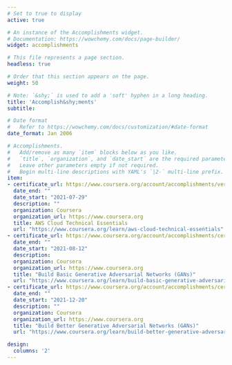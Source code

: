 ```yaml
---
# Set to true to display
active: true

# An instance of the Accomplishments widget.
# Documentation: https://wowchemy.com/docs/page-builder/
widget: accomplishments

# This file represents a page section.
headless: true

# Order that this section appears on the page.
weight: 50

# Note: `&shy;` is used to add a 'soft' hyphen in a long heading.
title: 'Accomplish&shy;ments'
subtitle:

# Date format
#   Refer to https://wowchemy.com/docs/customization/#date-format
date_format: Jan 2006

# Accomplishments.
#   Add/remove as many `item` blocks below as you like.
#   `title`, `organization`, and `date_start` are the required parameters.
#   Leave other parameters empty if not required.
#   Begin multi-line descriptions with YAML's `|2-` multi-line prefix.
item:
- certificate_url: https://www.coursera.org/account/accomplishments/verify/R2B9RB6MRKYL?utm_source=link&utm_medium=certificate&utm_content=cert_image&utm_campaign=sharing_cta&utm_product=course
  date_end: ""
  date_start: "2021-07-29"
  description: ""
  organization: Coursera
  organization_url: https://www.coursera.org
  title: AWS Cloud Technical Essentials
  url: "https://www.coursera.org/learn/aws-cloud-technical-essentials"
- certificate_url: https://www.coursera.org/account/accomplishments/certificate/HG5W98WNA2RZ
  date_end: ""
  date_start: "2021-08-12"
  description: 
  organization: Coursera
  organization_url: https://www.coursera.org
  title: "Build Basic Generative Adversarial Networks (GANs)"
  url: "https://www.coursera.org/learn/build-basic-generative-adversarial-networks-gans?"
- certificate_url: https://www.coursera.org/account/accomplishments/certificate/QYP6Y2ENR54T
  date_end: ""
  date_start: "2021-12-20"
  description: ""
  organization: Coursera
  organization_url: https://www.coursera.org
  title: "Build Better Generative Adversarial Networks (GANs)"
  url: "https://www.coursera.org/learn/build-better-generative-adversarial-networks-gans"

design:
  columns: '2' 
---
```

